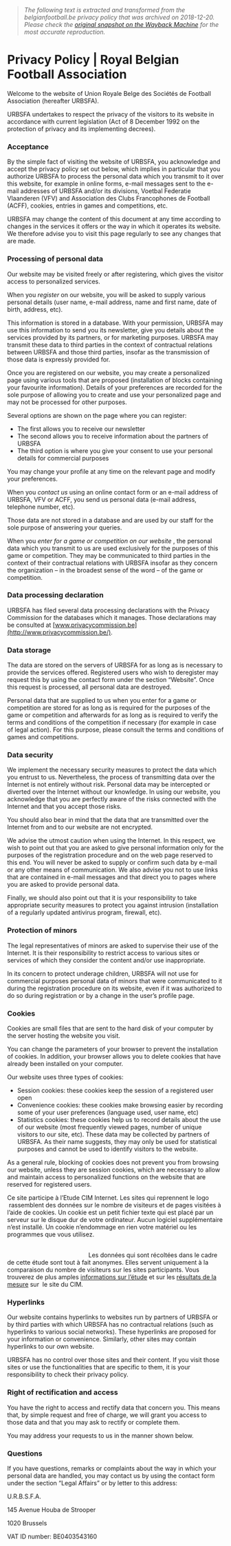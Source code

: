 > *The following text is extracted and transformed from the belgianfootball.be privacy policy that was archived on 2018-12-20. Please check the [original snapshot on the Wayback Machine](https://web.archive.org/web/20181220215525id_/http%3A//belgianfootball.be/privacy) for the most accurate reproduction.*

# Privacy Policy | Royal Belgian Football Association

Welcome to the website of Union Royale Belge des Sociétés de Football Association (hereafter URBSFA).

URBSFA undertakes to respect the privacy of the visitors to its website in accordance with current legislation (Act of 8 December 1992 on the protection of privacy and its implementing decrees).

###  Acceptance

By the simple fact of visiting the website of URBSFA, you acknowledge and accept the privacy policy set out below, which implies in particular that you authorize URBSFA to process the personal data which you transmit to it over this website, for example in online forms, e-mail messages sent to the e-mail addresses of URBSFA and/or its divisions, Voetbal Federatie Vlaanderen (VFV) and Association des Clubs Francophones de Football (ACFF), cookies, entries in games and competitions, etc.  

URBSFA may change the content of this document at any time according to changes in the services it offers or the way in which it operates its website. We therefore advise you to visit this page regularly to see any changes that are made.

###  Processing of personal data

Our website may be visited freely or after registering, which gives the visitor access to personalized services.

When you _register_ on our website, you will be asked to supply various personal details (user name, e-mail address, name and first name, date of birth, address, etc).

This information is stored in a database. With your permission, URBSFA may use this information to send you its newsletter, give you details about the services provided by its partners, or for marketing purposes. URBSFA may transmit these data to third parties in the context of contractual relations between URBSFA and those third parties, insofar as the transmission of those data is expressly provided for.

Once you are registered on our website, you may create a personalized page using various tools that are proposed (installation of blocks containing your favourite information). Details of your preferences are recorded for the sole purpose of allowing you to create and use your personalized page and may not be processed for other purposes.

Several options are shown on the page where you can register:

  * The first allows you to receive our newsletter
  * The second allows you to receive information about the partners of URBSFA
  * The third option is where you give your consent to use your personal details for commercial purposes



You may change your profile at any time on the relevant page and modify your preferences.

When you _contact us_ using an online contact form or an e-mail address of URBSFA, VFV or ACFF, you send us personal data (e-mail address, telephone number, etc).

Those data are not stored in a database and are used by our staff for the sole purpose of answering your queries.

When you _enter for a game or competition on our website_ , the personal data which you transmit to us are used exclusively for the purposes of this game or competition. They may be communicated to third parties in the context of their contractual relations with URBSFA insofar as they concern the organization – in the broadest sense of the word – of the game or competition.

###  Data processing declaration

URBSFA has filed several data processing declarations with the Privacy Commission for the databases which it manages. Those declarations may be consulted at [www.privacycommission.be](http://www.privacycommission.be/).

###  Data storage

The data are stored on the servers of URBSFA for as long as is necessary to provide the services offered. Registered users who wish to deregister may request this by using the contact form under the section “Website”. Once this request is processed, all personal data are destroyed.

Personal data that are supplied to us when you enter for a game or competition are stored for as long as is required for the purposes of the game or competition and afterwards for as long as is required to verify the terms and conditions of the competition if necessary (for example in case of legal action). For this purpose, please consult the terms and conditions of games and competitions.

###  Data security

We implement the necessary security measures to protect the data which you entrust to us. Nevertheless, the process of transmitting data over the Internet is not entirely without risk. Personal data may be intercepted or diverted over the Internet without our knowledge. In using our website, you acknowledge that you are perfectly aware of the risks connected with the Internet and that you accept those risks.

You should also bear in mind that the data that are transmitted over the Internet from and to our website are not encrypted.

We advise the utmost caution when using the Internet. In this respect, we wish to point out that you are asked to give personal information only for the purposes of the registration procedure and on the web page reserved to this end. You will never be asked to supply or confirm such data by e-mail or any other means of communication. We also advise you not to use links that are contained in e-mail messages and that direct you to pages where you are asked to provide personal data.

Finally, we should also point out that it is your responsibility to take appropriate security measures to protect you against intrusion (installation of a regularly updated antivirus program, firewall, etc).

###  Protection of minors

The legal representatives of minors are asked to supervise their use of the Internet. It is their responsibility to restrict access to various sites or services of which they consider the content and/or use inappropriate.

In its concern to protect underage children, URBSFA will not use for commercial purposes personal data of minors that were communicated to it during the registration procedure on its website, even if it was authorized to do so during registration or by a change in the user’s profile page.

###  Cookies

Cookies are small files that are sent to the hard disk of your computer by the server hosting the website you visit.

You can change the parameters of your browser to prevent the installation of cookies. In addition, your browser allows you to delete cookies that have already been installed on your computer.

Our website uses three types of cookies:

  * Session cookies: these cookies keep the session of a registered user open
  * Convenience cookies: these cookies make browsing easier by recording some of your user preferences (language used, user name, etc)
  * Statistics cookies: these cookies help us to record details about the use of our website (most frequently viewed pages, number of unique visitors to our site, etc). These data may be collected by partners of URBSFA. As their name suggests, they may only be used for statistical purposes and cannot be used to identify visitors to the website.



As a general rule, blocking of cookies does not prevent you from browsing our website, unless they are session cookies, which are necessary to allow and maintain access to personalized functions on the website that are reserved for registered users.

Ce site participe à l’Etude CIM Internet. Les sites qui reprennent le logo [](http://www.cim.be/fr/media/Internet) rassemblent des données sur le nombre de visiteurs et de pages visitées à l’aide de cookies. Un cookie est un petit fichier texte qui est placé par un serveur sur le disque dur de votre ordinateur. Aucun logiciel supplémentaire n’est installé. Un cookie n’endommage en rien votre matériel ou les programmes que vous utilisez.

                                                                                                                                                                                Les données qui sont récoltées dans le cadre de cette étude sont tout à fait anonymes. Elles servent uniquement à la comparaison du nombre de visiteurs sur les sites participants. Vous trouverez de plus amples [informations sur l’étude](http://www.cim.be/fr/media/Internet) et sur les [résultats de la mesure](http://www.cim.be/fr/media/internet/trafic/r%C3%A9sultats) sur  le site du CIM.

###  Hyperlinks

Our website contains hyperlinks to websites run by partners of URBSFA or by third parties with which URBSFA has no contractual relations (such as hyperlinks to various social networks). These hyperlinks are proposed for your information or convenience. Similarly, other sites may contain hyperlinks to our own website.

URBSFA has no control over those sites and their content. If you visit those sites or use the functionalities that are specific to them, it is your responsibility to check their privacy policy.

###  Right of rectification and access

You have the right to access and rectify data that concern you. This means that, by simple request and free of charge, we will grant you access to those data and that you may ask to rectify or complete them.

You may address your requests to us in the manner shown below.

###  Questions

If you have questions, remarks or complaints about the way in which your personal data are handled, you may contact us by using the contact form under the section “Legal Affairs” or by letter to this address:

U.R.B.S.F.A.

145 Avenue Houba de Strooper

1020 Brussels

VAT ID number: BE0403543160
